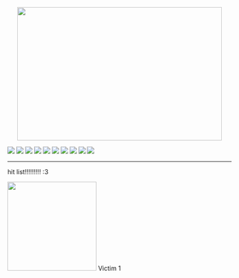  <p align="center">
   <img width="460" height="300" src="https://i.pinimg.com/736x/e1/5b/98/e15b98eed2c879173ff705d87d74b855.jpg">

<p aligin="center">
   <img src="https://adriansblinkiecollection.neocities.org/t10.gif"> <img src="https://adriansblinkiecollection.neocities.org/u3.gif"> <img src="https://adriansblinkiecollection.neocities.org/n13.gif"> 
<img src="https://adriansblinkiecollection.neocities.org/g55.gif"> <img src="https://adriansblinkiecollection.neocities.org/g37.gif"> <img src="https://adriansblinkiecollection.neocities.org/v14.gif">
  <img src="https://adriansblinkiecollection.neocities.org/m8.gif"> 
<img src="https://adriansblinkiecollection.neocities.org/q1.gif">
<img src="https://adriansblinkiecollection.neocities.org/d43.gif"> <img src="https://adriansblinkiecollection.neocities.org/d59.gif"> 

---------------------------------------------------------------------
hit list!!!!!!!!! :3


[<img width="200" height="200" src="https://cdn.discordapp.com/attachments/991950922265673768/1326498062641795082/Untitled146_20250108182923.png?ex=677fa517&is=677e5397&hm=c34c264e6710839a0a57d3314f7fb142e7e77c270727c81f84b3ed9fc622216c&">](https://github.com/Yoo-Joonghyuk)
Victim 1
